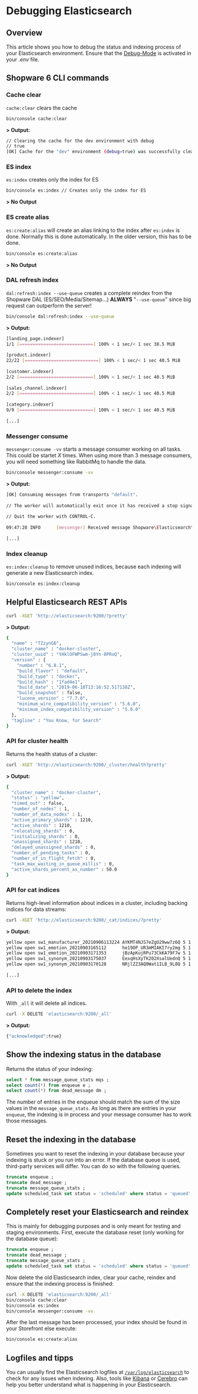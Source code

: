 # Debugging Elasticsearch

## Overview

This article shows you how to debug the status and indexing process of your Elasticsearch environment. Ensure that the [Debug-Mode](./elasticsearch-debugging) is activated in your *.env* file.

## Shopware 6 CLI commands

### Cache clear

`cache:clear` clears the cache

```bash
bin/console cache:clear
```

**> Output:**

```bash
// Clearing the cache for the dev environment with debug
// true
​[OK] Cache for the "dev" environment (debug=true) was successfully cleared.
```

### ES index

`es:index` creates only the index for ES

```bash
bin/console es:index // Creates only the index for ES
```

**> No Output**

### ES create alias

`es:create:alias`  will create an alias linking to the index after `es:index` is done. Normally this is done automatically. In the older version, this has to be done.

```bash
bin/console es:create:alias 
```

**> No Output**

### DAL refresh index

`dal:refresh:index --use-queue` creates a complete reindex from the Shopware DAL (ES/SEO/Media/Sitemap...) **ALWAYS** "`--use-queue`" since big request can outperform the server!

```bash
bin/console dal:refresh:index --use-queue
```

**> Output:**

```bash
[landing_page.indexer]
1/1 [============================] 100% < 1 sec/< 1 sec 38.5 MiB
​
[product.indexer]
22/22 [============================] 100% < 1 sec/< 1 sec 40.5 MiB
​
[customer.indexer]
2/2 [============================] 100% < 1 sec/< 1 sec 40.5 MiB
​
[sales_channel.indexer]
2/2 [============================] 100% < 1 sec/< 1 sec 40.5 MiB
​
[category.indexer]
9/9 [============================] 100% < 1 sec/< 1 sec 40.5 MiB
​
[...]
```

### Messenger consume

`messenger:consume -vv` starts a message consumer working on all tasks. This could be startet *X* times. When using more than 3 message consumers, you will need something like RabbitMq to handle the data.

```bash
bin/console messenger:consume -vv
```

**> Output:**

```bash
[OK] Consuming messages from transports "default".
​​
// The worker will automatically exit once it has received a stop signal via the messenger:stop-workers command.
​
// Quit the worker with CONTROL-C.
​
09:47:28 INFO      [messenger] Received message Shopware\Elasticsearch\Framework\Indexing\ElasticsearchIndexingMessage ["message" => Shopware\Elasticsearch\Framework\Indexing\ElasticsearchIndexingMessage^ { …},"class" => "Shopware\Elasticsearch\Framework\Indexing\ElasticsearchIndexingMessage"]
​
[...]
```

### Index cleanup

`es:index:cleanup` to remove unused indices, because each indexing will generate a new Elasticsearch index.

```bash
bin/console es:index:cleanup
```

## Helpful Elasticsearch REST APIs

```bash
curl -XGET 'http://elasticsearch:9200/?pretty'
```

**> Output:**

```bash
{
  "name" : "TZzynG6",
  "cluster_name" : "docker-cluster",
  "cluster_uuid" : "tHklOFWPSwm-j8Yn-8PRoQ",
  "version" : {
    "number" : "6.8.1",
    "build_flavor" : "default",
    "build_type" : "docker",
    "build_hash" : "1fad4e1",
    "build_date" : "2019-06-18T13:16:52.517138Z",
    "build_snapshot" : false,
    "lucene_version" : "7.7.0",
    "minimum_wire_compatibility_version" : "5.6.0",
    "minimum_index_compatibility_version" : "5.0.0"
  },
  "tagline" : "You Know, for Search"
}
```

### API for cluster health

Returns the health status of a cluster:

```bash
curl -XGET 'http://elasticsearch:9200/_cluster/health?pretty'
```

**> Output:**

```bash
{
  "cluster_name" : "docker-cluster",
  "status" : "yellow",
  "timed_out" : false,
  "number_of_nodes" : 1,
  "number_of_data_nodes" : 1,
  "active_primary_shards" : 1210,
  "active_shards" : 1210,
  "relocating_shards" : 0,
  "initializing_shards" : 0,
  "unassigned_shards" : 1210,
  "delayed_unassigned_shards" : 0,
  "number_of_pending_tasks" : 0,
  "number_of_in_flight_fetch" : 0,
  "task_max_waiting_in_queue_millis" : 0,
  "active_shards_percent_as_number" : 50.0
}
```

### API for cat indices

Returns high-level information about indices in a cluster, including backing indices for data streams:​

```bash
curl -XGET 'http://elasticsearch:9200/_cat/indices/?pretty'
```

**> Output:**

```bash
yellow open sw1_manufacturer_20210906113224 AYKMT4NJS7eZgU29ww7z6Q 5 1  3 0  33.2kb  33.2kb
yellow open sw1_emotion_20210903165112      he19OP_UR3mMIAKI7ry2mg 5 1  1 0  11.6kb  11.6kb
yellow open sw1_emotion_20210903171353      jBzApKujRPu73CkKA79F7w 5 1  1 0  11.6kb  11.6kb
yellow open sw1_synonym_20210903175037      EexqHsXyTK202XsalUednQ 5 1  1 0     6kb     6kb
yellow open sw1_synonym_20210903170128      NRjlZZ3AQ0Wat1ILB_9L8Q 5 1  0 0   1.2kb   1.2kb
​
[...]
```

### API to delete the index

With `_all` it will delete all indices.

```bash
curl -X DELETE 'elasticsearch:9200/_all'
```

**> Output:**

```bash
{"acknowledged":true}
```

## Show the indexing status in the database

Returns the status of your indexing:

```sql
select * from message_queue_stats mqs ; 
select count(*) from enqueue e ; 
select count(*) from dead_message dm ; 
```

The number of entries in the enqueue should match the sum of the size values in the `message_queue_stats`. As long as there are entries in your `enqueue`, the indexing is in process and your message consumer has to work those messages.

## Reset the indexing in the database

Sometimes you want to reset the indexing in your database because your indexing is stuck or you run into an error.
If the database queue is used, third-party services will differ. You can do so with the following queries.

```sql
truncate enqueue ; 
truncate dead_message ;
truncate message_queue_stats ;
update scheduled_task set status = 'scheduled' where status = 'queued';
```

## Completely reset your Elasticsearch and reindex

This is mainly for debugging purposes and is only meant for testing and staging environments.
First, execute the database reset (only working for the database queue):

```sql
truncate enqueue ; 
truncate dead_message ;
truncate message_queue_stats ;
update scheduled_task set status = 'scheduled' where status = 'queued';
```

Now delete the old Elasticsearch index, clear your cache, reindex and ensure that the indexing process is finished:

```bash
curl -X DELETE 'elasticsearch:9200/_all'
bin/console cache:clear
bin/console es:index
bin/console messenger:consume -vv
```

After the last message has been processed, your index should be found in your Storefront else execute:

```bash
bin/console es:create:alias
```

## Logfiles and tipps

You can usually find the Elasticsearch logfiles at [`/var/log/elasticsearch`](https://www.elastic.co/guide/en/elasticsearch/reference/master/settings.html#_config_file_format) to check for any issues when indexing.
Also, tools like [Kibana](https://www.elastic.co/what-is/kibana) or [Cerebro](https://wissen.profihost.com/wissen/artikel/cerebro/) can help you better understand what is happening in your Elasticsearch.
